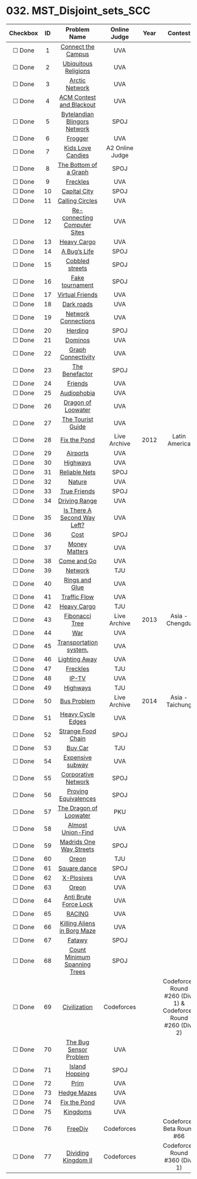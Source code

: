 # 032. MST_Disjoint_sets_SCC


| Checkbox | ID | Problem Name|Online Judge|Year|Contest|Difficulty Level|
|:---:|:---:|:---:|:---:|:---:|:---:|:---:|
|&#9744; Done|1|[Connect the Campus](https://uva.onlinejudge.org/index.php?option=onlinejudge&page=show_problem&problem=1338)|UVA|||1|
|&#9744; Done|2|[Ubiquitous Religions](https://uva.onlinejudge.org/index.php?option=onlinejudge&page=show_problem&problem=1524)|UVA|||1|
|&#9744; Done|3|[Arctic Network](https://uva.onlinejudge.org/index.php?option=onlinejudge&page=show_problem&problem=1310)|UVA|||1|
|&#9744; Done|4|[ACM Contest and Blackout](https://uva.onlinejudge.org/index.php?option=onlinejudge&page=show_problem&problem=1541)|UVA|||1|
|&#9744; Done|5|[Bytelandian Blingors Network](http://www.spoj.com/problems/BLINNET/)|SPOJ|||1|
|&#9744; Done|6|[Frogger](https://uva.onlinejudge.org/index.php?option=onlinejudge&page=show_problem&problem=475)|UVA|||1|
|&#9744; Done|7|[Kids Love Candies](p?ID=17)|A2 Online Judge|||1|
|&#9744; Done|8|[The Bottom of a Graph](http://www.spoj.com/problems/BOTTOM/)|SPOJ|||1|
|&#9744; Done|9|[Freckles](https://uva.onlinejudge.org/index.php?option=onlinejudge&page=show_problem&problem=975)|UVA|||1|
|&#9744; Done|10|[Capital City](http://www.spoj.com/problems/CAPCITY/)|SPOJ|||1|
|&#9744; Done|11|[Calling Circles](https://uva.onlinejudge.org/index.php?option=onlinejudge&page=show_problem&problem=183)|UVA|||1|
|&#9744; Done|12|[Re-connecting Computer Sites](https://uva.onlinejudge.org/index.php?option=onlinejudge&page=show_problem&problem=849)|UVA|||1|
|&#9744; Done|13|[Heavy Cargo](https://uva.onlinejudge.org/index.php?option=onlinejudge&page=show_problem&problem=485)|UVA|||1|
|&#9744; Done|14|[A Bug&#8217;s Life](http://www.spoj.com/problems/BUGLIFE/)|SPOJ|||1|
|&#9744; Done|15|[Cobbled streets](http://www.spoj.com/problems/CSTREET/)|SPOJ|||1|
|&#9744; Done|16|[Fake tournament](http://www.spoj.com/problems/TOUR/)|SPOJ|||1|
|&#9744; Done|17|[Virtual Friends](https://uva.onlinejudge.org/index.php?option=onlinejudge&page=show_problem&problem=2498)|UVA|||1|
|&#9744; Done|18|[Dark roads](https://uva.onlinejudge.org/index.php?option=onlinejudge&page=show_problem&problem=2678)|UVA|||1|
|&#9744; Done|19|[Network Connections](https://uva.onlinejudge.org/index.php?option=onlinejudge&page=show_problem&problem=734)|UVA|||1|
|&#9744; Done|20|[Herding](http://www.spoj.com/problems/HERDING/)|SPOJ|||1|
|&#9744; Done|21|[Dominos](https://uva.onlinejudge.org/index.php?option=onlinejudge&page=show_problem&problem=2499)|UVA|||1|
|&#9744; Done|22|[Graph Connectivity](https://uva.onlinejudge.org/index.php?option=onlinejudge&page=show_problem&problem=400)|UVA|||1|
|&#9744; Done|23|[The Benefactor](http://www.spoj.com/problems/BENEFACT/)|SPOJ|||1|
|&#9744; Done|24|[Friends](https://uva.onlinejudge.org/index.php?option=onlinejudge&page=show_problem&problem=1549)|UVA|||1|
|&#9744; Done|25|[Audiophobia](https://uva.onlinejudge.org/index.php?option=onlinejudge&page=show_problem&problem=989)|UVA|||1|
|&#9744; Done|26|[Dragon of Loowater](https://uva.onlinejudge.org/index.php?option=onlinejudge&page=show_problem&problem=2267)|UVA|||1|
|&#9744; Done|27|[The Tourist Guide](https://uva.onlinejudge.org/index.php?option=onlinejudge&page=show_problem&problem=1040)|UVA|||1|
|&#9744; Done|28|[Fix the Pond](https://icpcarchive.ecs.baylor.edu/index.php?option=onlinejudge&page=show_problem&problem=4147)|Live Archive|2012|Latin America|2|
|&#9744; Done|29|[Airports](https://uva.onlinejudge.org/index.php?option=onlinejudge&page=show_problem&problem=2833)|UVA|||2|
|&#9744; Done|30|[Highways](https://uva.onlinejudge.org/index.php?option=onlinejudge&page=show_problem&problem=1088)|UVA|||2|
|&#9744; Done|31|[Reliable Nets](http://www.spoj.com/problems/RELINETS/)|SPOJ|||2|
|&#9744; Done|32|[Nature](https://uva.onlinejudge.org/index.php?option=onlinejudge&page=show_problem&problem=1626)|UVA|||2|
|&#9744; Done|33|[True Friends](http://www.spoj.com/problems/TFRIENDS/)|SPOJ|||2|
|&#9744; Done|34|[Driving Range](https://uva.onlinejudge.org/index.php?option=onlinejudge&page=show_problem&problem=2957)|UVA|||2|
|&#9744; Done|35|[Is There A Second Way Left?](https://uva.onlinejudge.org/index.php?option=onlinejudge&page=show_problem&problem=1403)|UVA|||2|
|&#9744; Done|36|[Cost](http://www.spoj.com/problems/KOICOST/)|SPOJ|||2|
|&#9744; Done|37|[Money Matters](https://uva.onlinejudge.org/index.php?option=onlinejudge&page=show_problem&problem=2737)|UVA|||2|
|&#9744; Done|38|[Come and Go](https://uva.onlinejudge.org/index.php?option=onlinejudge&page=show_problem&problem=2938)|UVA|||2|
|&#9744; Done|39|[Network](http://acm.tju.edu.cn/toj/showp3499.html)|TJU|||2|
|&#9744; Done|40|[Rings and Glue](https://uva.onlinejudge.org/index.php?option=onlinejudge&page=show_problem&problem=1242)|UVA|||2|
|&#9744; Done|41|[Traffic Flow](https://uva.onlinejudge.org/index.php?option=onlinejudge&page=show_problem&problem=1783)|UVA|||2|
|&#9744; Done|42|[Heavy Cargo](http://acm.tju.edu.cn/toj/showp1172.html)|TJU|||2|
|&#9744; Done|43|[Fibonacci Tree](https://icpcarchive.ecs.baylor.edu/index.php?option=onlinejudge&page=show_problem&problem=4551)|Live Archive|2013|Asia - Chengdu|2|
|&#9744; Done|44|[War](https://uva.onlinejudge.org/index.php?option=onlinejudge&page=show_problem&problem=1099)|UVA|||2|
|&#9744; Done|45|[Transportation system.](https://uva.onlinejudge.org/index.php?option=onlinejudge&page=show_problem&problem=2169)|UVA|||2|
|&#9744; Done|46|[Lighting Away](https://uva.onlinejudge.org/index.php?option=onlinejudge&page=show_problem&problem=2870)|UVA|||2|
|&#9744; Done|47|[Freckles](http://acm.tju.edu.cn/toj/showp1348.html)|TJU|||2|
|&#9744; Done|48|[IP-TV](https://uva.onlinejudge.org/index.php?option=onlinejudge&page=show_problem&problem=3615)|UVA|||2|
|&#9744; Done|49|[Highways](http://acm.tju.edu.cn/toj/showp2288.html)|TJU|||2|
|&#9744; Done|50|[Bus Problem](https://icpcarchive.ecs.baylor.edu/index.php?option=onlinejudge&page=show_problem&problem=5013)|Live Archive|2014|Asia - Taichung|2|
|&#9744; Done|51|[Heavy Cycle Edges](https://uva.onlinejudge.org/index.php?option=onlinejudge&page=show_problem&problem=2847)|UVA|||2|
|&#9744; Done|52|[Strange Food Chain](http://www.spoj.com/problems/CHAIN/)|SPOJ|||2|
|&#9744; Done|53|[Buy Car](http://acm.tju.edu.cn/toj/showp3518.html)|TJU|||2|
|&#9744; Done|54|[Expensive subway](https://uva.onlinejudge.org/index.php?option=onlinejudge&page=show_problem&problem=2757)|UVA|||2|
|&#9744; Done|55|[Corporative Network](http://www.spoj.com/problems/CORNET/)|SPOJ|||2|
|&#9744; Done|56|[Proving Equivalences](http://www.spoj.com/problems/PMATRIX/)|SPOJ|||3|
|&#9744; Done|57|[The Dragon of Loowater](http://poj.org/problem?id=3646)|PKU|||3|
|&#9744; Done|58|[Almost Union-Find](https://uva.onlinejudge.org/index.php?option=onlinejudge&page=show_problem&problem=3138)|UVA|||3|
|&#9744; Done|59|[Madrids One Way Streets](http://www.spoj.com/problems/MOWS/)|SPOJ|||3|
|&#9744; Done|60|[Oreon](http://acm.tju.edu.cn/toj/showp2531.html)|TJU|||3|
|&#9744; Done|61|[Square dance](http://www.spoj.com/problems/SQDANCE/)|SPOJ|||3|
|&#9744; Done|62|[X-Plosives](https://uva.onlinejudge.org/index.php?option=onlinejudge&page=show_problem&problem=3601)|UVA|||3|
|&#9744; Done|63|[Oreon](https://uva.onlinejudge.org/index.php?option=onlinejudge&page=show_problem&problem=3649)|UVA|||3|
|&#9744; Done|64|[Anti Brute Force Lock](https://uva.onlinejudge.org/index.php?option=onlinejudge&page=show_problem&problem=3676)|UVA|||3|
|&#9744; Done|65|[RACING](https://uva.onlinejudge.org/index.php?option=onlinejudge&page=show_problem&problem=3675)|UVA|||3|
|&#9744; Done|66|[Killing Aliens in Borg Maze](https://uva.onlinejudge.org/index.php?option=onlinejudge&page=show_problem&problem=1248)|UVA|||3|
|&#9744; Done|67|[Fatawy](http://www.spoj.com/problems/FATAWY/)|SPOJ|||4|
|&#9744; Done|68|[Count Minimum Spanning Trees](http://www.spoj.com/problems/MSTS/)|SPOJ|||4|
|&#9744; Done|69|[Civilization](http://codeforces.com/problemset/problem/455/C)|Codeforces||Codeforces Round #260 (Div. 1) & Codeforces Round #260 (Div. 2)|4|
|&#9744; Done|70|[The Bug Sensor Problem](https://uva.onlinejudge.org/index.php?option=onlinejudge&page=show_problem&problem=3657)|UVA|||4|
|&#9744; Done|71|[Island Hopping](http://www.spoj.com/problems/ISLHOP/)|SPOJ|||4|
|&#9744; Done|72|[Prim](https://uva.onlinejudge.org/index.php?option=onlinejudge&page=show_problem&problem=1748)|UVA|||5|
|&#9744; Done|73|[Hedge Mazes](https://uva.onlinejudge.org/index.php?option=onlinejudge&page=show_problem&problem=3785)|UVA|||5|
|&#9744; Done|74|[Fix the Pond](https://uva.onlinejudge.org/index.php?option=onlinejudge&page=show_problem&problem=3974)|UVA|||5|
|&#9744; Done|75|[Kingdoms](https://uva.onlinejudge.org/index.php?option=onlinejudge&page=show_problem&problem=3951)|UVA|||6|
|&#9744; Done|76|[FreeDiv](http://codeforces.com/problemset/problem/73/D)|Codeforces||Codeforces Beta Round #66|8|
|&#9744; Done|77|[Dividing Kingdom II](http://codeforces.com/problemset/problem/687/D)|Codeforces||Codeforces Round #360 (Div. 1)|8|
